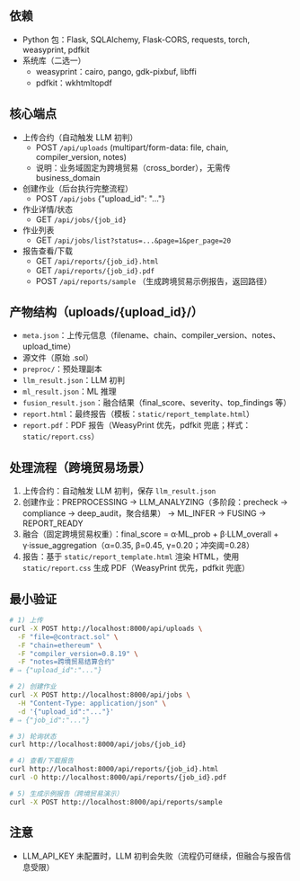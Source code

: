 ## 依赖
- Python 包：Flask, SQLAlchemy, Flask-CORS, requests, torch, weasyprint, pdfkit
- 系统库（二选一）
  - weasyprint：cairo, pango, gdk-pixbuf, libffi
  - pdfkit：wkhtmltopdf

## 核心端点
- 上传合约（自动触发 LLM 初判）
  - POST `/api/uploads` (multipart/form-data: file, chain, compiler_version, notes)
  - 说明：业务域固定为跨境贸易（cross_border），无需传 business_domain
- 创建作业（后台执行完整流程）
  - POST `/api/jobs`  {"upload_id": "..."}
- 作业详情/状态
  - GET `/api/jobs/{job_id}`
- 作业列表
  - GET `/api/jobs/list?status=...&page=1&per_page=20`
- 报告查看/下载
  - GET `/api/reports/{job_id}.html`
  - GET `/api/reports/{job_id}.pdf`
  - POST `/api/reports/sample` （生成跨境贸易示例报告，返回路径）

## 产物结构（uploads/{upload_id}/）
- `meta.json`：上传元信息（filename、chain、compiler_version、notes、upload_time）
- 源文件（原始 .sol）
- `preproc/`：预处理副本
- `llm_result.json`：LLM 初判
- `ml_result.json`：ML 推理
- `fusion_result.json`：融合结果（final_score、severity、top_findings 等）
- `report.html`：最终报告（模板：`static/report_template.html`）
- `report.pdf`：PDF 报告（WeasyPrint 优先，pdfkit 兜底；样式：`static/report.css`）

## 处理流程（跨境贸易场景）
1. 上传合约：自动触发 LLM 初判，保存 `llm_result.json`
2. 创建作业：PREPROCESSING → LLM_ANALYZING（多阶段：precheck → compliance → deep_audit，聚合结果） → ML_INFER → FUSING → REPORT_READY
3. 融合（固定跨境贸易权重）：final_score = α·ML_prob + β·LLM_overall + γ·issue_aggregation（α=0.35, β=0.45, γ=0.20；冲突阈=0.28）
4. 报告：基于 `static/report_template.html` 渲染 HTML，使用 `static/report.css` 生成 PDF（WeasyPrint 优先，pdfkit 兜底）

## 最小验证
```bash
# 1) 上传
curl -X POST http://localhost:8000/api/uploads \
  -F "file=@contract.sol" \
  -F "chain=ethereum" \
  -F "compiler_version=0.8.19" \
  -F "notes=跨境贸易结算合约"
# ⇒ {"upload_id":"..."}

# 2) 创建作业
curl -X POST http://localhost:8000/api/jobs \
  -H "Content-Type: application/json" \
  -d '{"upload_id":"..."}'
# ⇒ {"job_id":"..."}

# 3) 轮询状态
curl http://localhost:8000/api/jobs/{job_id}

# 4) 查看/下载报告
curl http://localhost:8000/api/reports/{job_id}.html
curl -O http://localhost:8000/api/reports/{job_id}.pdf

# 5) 生成示例报告（跨境贸易演示）
curl -X POST http://localhost:8000/api/reports/sample
```

## 注意
- LLM_API_KEY 未配置时，LLM 初判会失败（流程仍可继续，但融合与报告信息受限）

